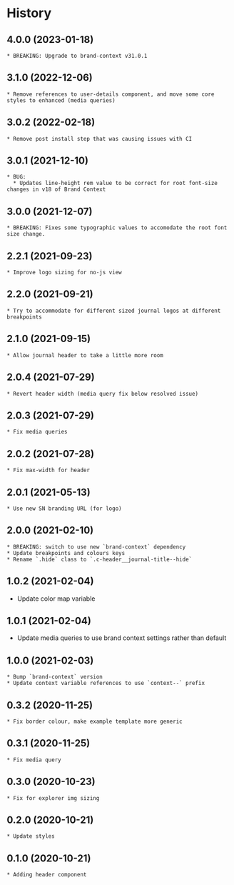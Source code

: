 # History

## 4.0.0 (2023-01-18)
    * BREAKING: Upgrade to brand-context v31.0.1

## 3.1.0 (2022-12-06)
    * Remove references to user-details component, and move some core styles to enhanced (media queries)

## 3.0.2 (2022-02-18)
    * Remove post install step that was causing issues with CI

## 3.0.1 (2021-12-10)
    * BUG:
      * Updates line-height rem value to be correct for root font-size changes in v18 of Brand Context

## 3.0.0 (2021-12-07)
    * BREAKING: Fixes some typographic values to accomodate the root font size change.

## 2.2.1 (2021-09-23)
    * Improve logo sizing for no-js view

## 2.2.0 (2021-09-21)
    * Try to accommodate for different sized journal logos at different breakpoints

## 2.1.0 (2021-09-15)
    * Allow journal header to take a little more room

## 2.0.4 (2021-07-29)
    * Revert header width (media query fix below resolved issue)

## 2.0.3 (2021-07-29)
    * Fix media queries

## 2.0.2 (2021-07-28)
    * Fix max-width for header

## 2.0.1 (2021-05-13)
    * Use new SN branding URL (for logo)

## 2.0.0 (2021-02-10)
    * BREAKING: switch to use new `brand-context` dependency
    * Update breakpoints and colours keys
    * Rename `.hide` class to `.c-header__journal-title--hide`

## 1.0.2 (2021-02-04)
   * Update color map variable

## 1.0.1 (2021-02-04)
   * Update media queries to use brand context settings rather than default

## 1.0.0 (2021-02-03)
    * Bump `brand-context` version
    * Update context variable references to use `context--` prefix

## 0.3.2 (2020-11-25)
	* Fix border colour, make example template more generic

## 0.3.1 (2020-11-25)
	* Fix media query

## 0.3.0 (2020-10-23)
	* Fix for explorer img sizing

## 0.2.0 (2020-10-21)
	* Update styles

## 0.1.0 (2020-10-21)
	* Adding header component
